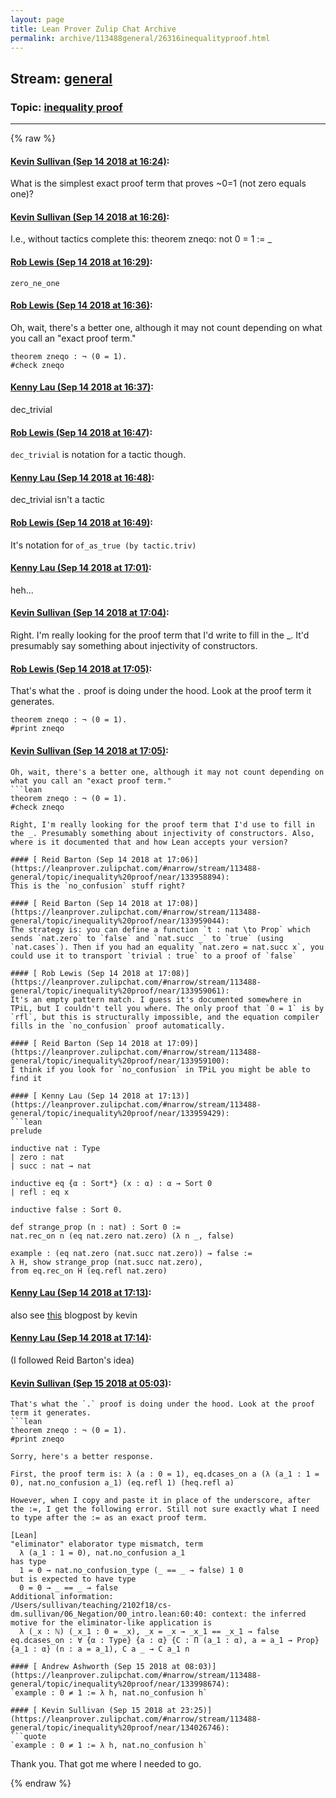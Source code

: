 ```yaml
---
layout: page
title: Lean Prover Zulip Chat Archive 
permalink: archive/113488general/26316inequalityproof.html
---
```


## Stream: [general](index.html)
### Topic: [inequality proof](26316inequalityproof.html)

---


{% raw %}
#### [ Kevin Sullivan (Sep 14 2018 at 16:24)](https://leanprover.zulipchat.com/#narrow/stream/113488-general/topic/inequality%20proof/near/133955902):
What is the simplest exact proof term that proves ~0=1 (not zero equals one)?

#### [ Kevin Sullivan (Sep 14 2018 at 16:26)](https://leanprover.zulipchat.com/#narrow/stream/113488-general/topic/inequality%20proof/near/133956061):
I.e., without tactics complete this: theorem zneqo: not 0 = 1 := _

#### [ Rob Lewis (Sep 14 2018 at 16:29)](https://leanprover.zulipchat.com/#narrow/stream/113488-general/topic/inequality%20proof/near/133956252):
`zero_ne_one`

#### [ Rob Lewis (Sep 14 2018 at 16:36)](https://leanprover.zulipchat.com/#narrow/stream/113488-general/topic/inequality%20proof/near/133956802):
Oh, wait, there's a better one, although it may not count depending on what you call an "exact proof term."
```lean
theorem zneqo : ¬ (0 = 1).
#check zneqo
```

#### [ Kenny Lau (Sep 14 2018 at 16:37)](https://leanprover.zulipchat.com/#narrow/stream/113488-general/topic/inequality%20proof/near/133956828):
dec_trivial

#### [ Rob Lewis (Sep 14 2018 at 16:47)](https://leanprover.zulipchat.com/#narrow/stream/113488-general/topic/inequality%20proof/near/133957509):
`dec_trivial` is notation for a tactic though.

#### [ Kenny Lau (Sep 14 2018 at 16:48)](https://leanprover.zulipchat.com/#narrow/stream/113488-general/topic/inequality%20proof/near/133957581):
dec_trivial isn't a tactic

#### [ Rob Lewis (Sep 14 2018 at 16:49)](https://leanprover.zulipchat.com/#narrow/stream/113488-general/topic/inequality%20proof/near/133957629):
It's notation for `of_as_true (by tactic.triv)`

#### [ Kenny Lau (Sep 14 2018 at 17:01)](https://leanprover.zulipchat.com/#narrow/stream/113488-general/topic/inequality%20proof/near/133958450):
heh...

#### [ Kevin Sullivan (Sep 14 2018 at 17:04)](https://leanprover.zulipchat.com/#narrow/stream/113488-general/topic/inequality%20proof/near/133958695):
Right. I'm really looking for the proof term that I'd write to fill in the _. It'd presumably say something about injectivity of constructors.

#### [ Rob Lewis (Sep 14 2018 at 17:05)](https://leanprover.zulipchat.com/#narrow/stream/113488-general/topic/inequality%20proof/near/133958745):
That's what the `.` proof is doing under the hood. Look at the proof term it generates.
```lean
theorem zneqo : ¬ (0 = 1).
#print zneqo
```

#### [ Kevin Sullivan (Sep 14 2018 at 17:05)](https://leanprover.zulipchat.com/#narrow/stream/113488-general/topic/inequality%20proof/near/133958775):
```quote
Oh, wait, there's a better one, although it may not count depending on what you call an "exact proof term."
```lean
theorem zneqo : ¬ (0 = 1).
#check zneqo
```
```
Right, I'm really looking for the proof term that I'd use to fill in the _. Presumably something about injectivity of constructors. Also, where is it documented that and how Lean accepts your version?

#### [ Reid Barton (Sep 14 2018 at 17:06)](https://leanprover.zulipchat.com/#narrow/stream/113488-general/topic/inequality%20proof/near/133958894):
This is the `no_confusion` stuff right?

#### [ Reid Barton (Sep 14 2018 at 17:08)](https://leanprover.zulipchat.com/#narrow/stream/113488-general/topic/inequality%20proof/near/133959044):
The strategy is: you can define a function `t : nat \to Prop` which sends `nat.zero` to `false` and `nat.succ _` to `true` (using `nat.cases`). Then if you had an equality `nat.zero = nat.succ x`, you could use it to transport `trivial : true` to a proof of `false`

#### [ Rob Lewis (Sep 14 2018 at 17:08)](https://leanprover.zulipchat.com/#narrow/stream/113488-general/topic/inequality%20proof/near/133959061):
It's an empty pattern match. I guess it's documented somewhere in TPiL, but I couldn't tell you where. The only proof that `0 = 1` is by `rfl`, but this is structurally impossible, and the equation compiler fills in the `no_confusion` proof automatically.

#### [ Reid Barton (Sep 14 2018 at 17:09)](https://leanprover.zulipchat.com/#narrow/stream/113488-general/topic/inequality%20proof/near/133959100):
I think if you look for `no_confusion` in TPiL you might be able to find it

#### [ Kenny Lau (Sep 14 2018 at 17:13)](https://leanprover.zulipchat.com/#narrow/stream/113488-general/topic/inequality%20proof/near/133959429):
```lean
prelude

inductive nat : Type
| zero : nat
| succ : nat → nat

inductive eq {α : Sort*} (x : α) : α → Sort 0
| refl : eq x

inductive false : Sort 0.

def strange_prop (n : nat) : Sort 0 :=
nat.rec_on n (eq nat.zero nat.zero) (λ n _, false)

example : (eq nat.zero (nat.succ nat.zero)) → false :=
λ H, show strange_prop (nat.succ nat.zero),
from eq.rec_on H (eq.refl nat.zero)
```

#### [ Kenny Lau (Sep 14 2018 at 17:13)](https://leanprover.zulipchat.com/#narrow/stream/113488-general/topic/inequality%20proof/near/133959494):
also see [this](https://xenaproject.wordpress.com/2018/03/24/no-confusion-over-no_confusion/) blogpost by kevin

#### [ Kenny Lau (Sep 14 2018 at 17:14)](https://leanprover.zulipchat.com/#narrow/stream/113488-general/topic/inequality%20proof/near/133959561):
(I followed Reid Barton's idea)

#### [ Kevin Sullivan (Sep 15 2018 at 05:03)](https://leanprover.zulipchat.com/#narrow/stream/113488-general/topic/inequality%20proof/near/133993284):
```quote
That's what the `.` proof is doing under the hood. Look at the proof term it generates.
```lean
theorem zneqo : ¬ (0 = 1).
#print zneqo
```
```
Sorry, here's a better response.

First, the proof term is: λ (a : 0 = 1), eq.dcases_on a (λ (a_1 : 1 = 0), nat.no_confusion a_1) (eq.refl 1) (heq.refl a)

However, when I copy and paste it in place of the underscore, after the :=, I get the following error. Still not sure exactly what I need to type after the := as an exact proof term.

[Lean]
"eliminator" elaborator type mismatch, term
  λ (a_1 : 1 = 0), nat.no_confusion a_1
has type
  1 = 0 → nat.no_confusion_type (_ == _ → false) 1 0
but is expected to have type
  0 = 0 → _ == _ → false
Additional information:
/Users/sullivan/teaching/2102f18/cs-dm.sullivan/06_Negation/00_intro.lean:60:40: context: the inferred motive for the eliminator-like application is
  λ (_x : ℕ) (_x_1 : 0 = _x), _x = _x → _x_1 == _x_1 → false
eq.dcases_on : ∀ {α : Type} {a : α} {C : Π (a_1 : α), a = a_1 → Prop} {a_1 : α} (n : a = a_1), C a _ → C a_1 n

#### [ Andrew Ashworth (Sep 15 2018 at 08:03)](https://leanprover.zulipchat.com/#narrow/stream/113488-general/topic/inequality%20proof/near/133998674):
`example : 0 ≠ 1 := λ h, nat.no_confusion h`

#### [ Kevin Sullivan (Sep 15 2018 at 23:25)](https://leanprover.zulipchat.com/#narrow/stream/113488-general/topic/inequality%20proof/near/134026746):
```quote
`example : 0 ≠ 1 := λ h, nat.no_confusion h`
```
Thank you. That got me where I needed to go.


{% endraw %}
